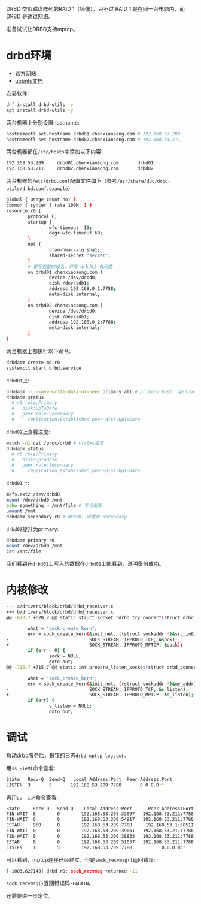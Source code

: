 DRBD 类似磁盘阵列的RAID 1（镜像），只不过 RAID 1 是在同一台电脑内，而 DRBD 是透过网络。

准备试试让DRBD支持mptcp。

# drbd环境

- [官方网站](http://www.drbd.org)
- [ubuntu文档](https://documentation.ubuntu.com/server/how-to/high-availability/install-drbd/index.html)

安装软件:
```sh
dnf install drbd-utils -y
apt install drbd-utils -y
```

两台机器上分别设置hostname:
```sh
hostnamectl set-hostname drbd01.chenxiaosong.com # 192.168.53.209
hostnamectl set-hostname drbd02.chenxiaosong.com # 192.168.53.211
```

两台机器都在`/etc/hosts`中添加以下内容:
```sh
192.168.53.209     drbd01.chenxiaosong.com       drbd01
192.168.53.211     drbd02.chenxiaosong.com       drbd02
```

两台机器的`/etc/drbd.conf`配置文件如下（参考`/usr/share/doc/drbd-utils/drbd.conf.example`）:
```sh
global { usage-count no; }
common { syncer { rate 100M; } }
resource r0 {
        protocol C;
        startup {
                wfc-timeout  15;
                degr-wfc-timeout 60;
        }
        net {
                cram-hmac-alg sha1;
                shared-secret "secret";
        }
        # 要写完整的域名，只写 drbd01 有问题
        on drbd01.chenxiaosong.com {
                device /dev/drbd0;
                disk /dev/sdb1;
                address 192.168.0.1:7788;
                meta-disk internal;
        }
        on drbd02.chenxiaosong.com {
                device /dev/drbd0;
                disk /dev/sdb1;
                address 192.168.0.2:7788;
                meta-disk internal;
        }
}
```

两台机器上都执行以下命令:
```sh
drbdadm create-md r0
systemctl start drbd.service
```

`drbd01`上:
```sh
drbdadm -- --overwrite-data-of-peer primary all # primary host, 与secondary host（也就是 drbd02）同步
drbdadm status
  # r0 role:Primary
  #   disk:UpToDate
  #   peer role:Secondary
  #     replication:Established peer-disk:UpToDate
```

`drbd02`上查看进度:
```sh
watch -n1 cat /proc/drbd # ctrl+c取消
drbdadm status
  # r0 role:Primary
  #   disk:UpToDate
  #   peer role:Secondary
  #     replication:Established peer-disk:UpToDate
```

`drbd01`上:
```sh
mkfs.ext2 /dev/drbd0
mount /dev/drbd0 /mnt
echo something > /mnt/file # 写点东西
umount /mnt
drbdadm secondary r0 # drbd01 设置成 secondary
```

`drbd02`提升为primary:
```sh
drbdadm primary r0
mount /dev/drbd0 /mnt
cat /mnt/file
```

我们看到在`drbd01`上写入的数据在`drbd02`上能看到，说明备份成功。

# 内核修改

```sh
--- a/drivers/block/drbd/drbd_receiver.c
+++ b/drivers/block/drbd/drbd_receiver.c
@@ -620,7 +620,7 @@ static struct socket *drbd_try_connect(struct drbd_connection *connection)

        what = "sock_create_kern";
        err = sock_create_kern(&init_net, ((struct sockaddr *)&src_in6)->sa_family,
-                              SOCK_STREAM, IPPROTO_TCP, &sock);
+                              SOCK_STREAM, IPPROTO_MPTCP, &sock);
        if (err < 0) {
                sock = NULL;
                goto out;
@@ -715,7 +715,7 @@ static int prepare_listen_socket(struct drbd_connection *connection, struct acce

        what = "sock_create_kern";
        err = sock_create_kern(&init_net, ((struct sockaddr *)&my_addr)->sa_family,
-                              SOCK_STREAM, IPPROTO_TCP, &s_listen);
+                              SOCK_STREAM, IPPROTO_MPTCP, &s_listen);
        if (err) {
                s_listen = NULL;
                goto out;
```

# 调试

启动drbd服务后，报错的日志[`drbd-mptcp-log.txt`](https://github.com/chenxiaosonggithub/tmp/blob/master/mptcp/drbd-mptcp-log.txt)。

用`ss -ieMl`命令查看:
```sh
State   Recv-Q  Send-Q   Local Address:Port  Peer Address:Port
LISTEN  3       5       192.168.53.209:7788       0.0.0.0:*
```

再用`ss -iaM`命令查看:
```sh
State     Recv-Q   Send-Q    Local Address:Port      Peer Address:Port
FIN-WAIT  0        0        192.168.53.209:33097   192.168.53.211:7788
FIN-WAIT  0        0        192.168.53.209:54917   192.168.53.211:7788
ESTAB     960      0        192.168.53.209:7788     192.168.53.1:58511
FIN-WAIT  0        0        192.168.53.209:39051   192.168.53.211:7788
FIN-WAIT  0        0        192.168.53.209:38833   192.168.53.211:7788
ESTAB     0        0        192.168.53.209:51037   192.168.53.211:7788
LISTEN    1        5        192.168.53.209:7788           0.0.0.0:*
```

可以看到，mptcp连接已经建立，但是`sock_recvmsg()`返回错误:
```sh
[ 1003.627149] drbd r0: sock_recvmsg returned -11
```

`sock_recvmsg()`返回错误码`-EAGAIN`。

还需要进一步定位。

